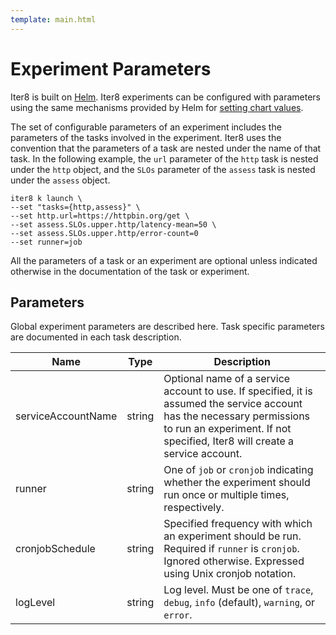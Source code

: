 ```yaml
---
template: main.html
---
```


# Experiment Parameters

Iter8 is built on [Helm](https://helm.sh). Iter8 experiments can be configured with parameters using the same mechanisms provided by Helm for [setting chart values](https://helm.sh/docs/chart_template_guide/values_files/#helm). 

The set of configurable parameters of an experiment includes the parameters of the tasks involved in the experiment. Iter8 uses the convention that the parameters of a task are nested under the name of that task. In the following example, the `url` parameter of the `http` task is nested under the `http` object, and the `SLOs` parameter of the `assess` task is nested under the `assess` object.

```shell
iter8 k launch \
--set "tasks={http,assess}" \
--set http.url=https://httpbin.org/get \
--set assess.SLOs.upper.http/latency-mean=50 \
--set assess.SLOs.upper.http/error-count=0
--set runner=job
```

All the parameters of a task or an experiment are optional unless indicated otherwise in the documentation of the task or experiment.

## Parameters

Global experiment parameters are described here. Task specific parameters are documented in each task description.

| Name | Type | Description |
| ---- | ---- | ----------- |
| serviceAccountName  | string | Optional name of a service account to use. If specified, it is assumed the service account has the necessary permissions to run an experiment. If not specified, Iter8 will create a service account. |
| runner | string | One of `job` or `cronjob` indicating whether the experiment should run once or multiple times, respectively. |
| cronjobSchedule | string | Specified frequency with which an experiment should be run. Required if `runner` is `cronjob`. Ignored otherwise. Expressed using Unix cronjob notation. |
| logLevel | string | Log level. Must be one of `trace`, `debug`, `info` (default), `warning`, or `error`. |
